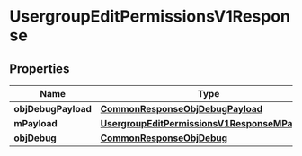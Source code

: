 
# UsergroupEditPermissionsV1Response

## Properties
Name | Type | Description | Notes
------------ | ------------- | ------------- | -------------
**objDebugPayload** | [**CommonResponseObjDebugPayload**](CommonResponseObjDebugPayload.md) |  | 
**mPayload** | [**UsergroupEditPermissionsV1ResponseMPayload**](UsergroupEditPermissionsV1ResponseMPayload.md) |  | 
**objDebug** | [**CommonResponseObjDebug**](CommonResponseObjDebug.md) |  |  [optional]



